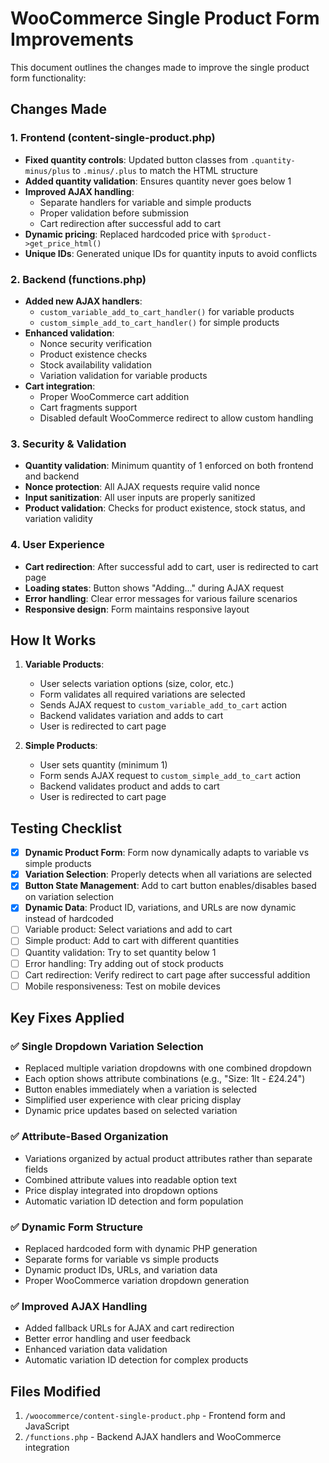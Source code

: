 # WooCommerce Single Product Form Improvements

This document outlines the changes made to improve the single product form functionality:

## Changes Made

### 1. Frontend (content-single-product.php)
- **Fixed quantity controls**: Updated button classes from `.quantity-minus/plus` to `.minus/.plus` to match the HTML structure
- **Added quantity validation**: Ensures quantity never goes below 1
- **Improved AJAX handling**:
  - Separate handlers for variable and simple products
  - Proper validation before submission
  - Cart redirection after successful add to cart
- **Dynamic pricing**: Replaced hardcoded price with `$product->get_price_html()`
- **Unique IDs**: Generated unique IDs for quantity inputs to avoid conflicts

### 2. Backend (functions.php)
- **Added new AJAX handlers**:
  - `custom_variable_add_to_cart_handler()` for variable products
  - `custom_simple_add_to_cart_handler()` for simple products
- **Enhanced validation**:
  - Nonce security verification
  - Product existence checks
  - Stock availability validation
  - Variation validation for variable products
- **Cart integration**:
  - Proper WooCommerce cart addition
  - Cart fragments support
  - Disabled default WooCommerce redirect to allow custom handling

### 3. Security & Validation
- **Quantity validation**: Minimum quantity of 1 enforced on both frontend and backend
- **Nonce protection**: All AJAX requests require valid nonce
- **Input sanitization**: All user inputs are properly sanitized
- **Product validation**: Checks for product existence, stock status, and variation validity

### 4. User Experience
- **Cart redirection**: After successful add to cart, user is redirected to cart page
- **Loading states**: Button shows "Adding..." during AJAX request
- **Error handling**: Clear error messages for various failure scenarios
- **Responsive design**: Form maintains responsive layout

## How It Works

1. **Variable Products**:
   - User selects variation options (size, color, etc.)
   - Form validates all required variations are selected
   - Sends AJAX request to `custom_variable_add_to_cart` action
   - Backend validates variation and adds to cart
   - User is redirected to cart page

2. **Simple Products**:
   - User sets quantity (minimum 1)
   - Form sends AJAX request to `custom_simple_add_to_cart` action
   - Backend validates product and adds to cart
   - User is redirected to cart page

## Testing Checklist

- [x] **Dynamic Product Form**: Form now dynamically adapts to variable vs simple products
- [x] **Variation Selection**: Properly detects when all variations are selected
- [x] **Button State Management**: Add to cart button enables/disables based on variation selection
- [x] **Dynamic Data**: Product ID, variations, and URLs are now dynamic instead of hardcoded
- [ ] Variable product: Select variations and add to cart
- [ ] Simple product: Add to cart with different quantities
- [ ] Quantity validation: Try to set quantity below 1
- [ ] Error handling: Try adding out of stock products
- [ ] Cart redirection: Verify redirect to cart page after successful addition
- [ ] Mobile responsiveness: Test on mobile devices

## Key Fixes Applied

### ✅ **Single Dropdown Variation Selection**
- Replaced multiple variation dropdowns with one combined dropdown
- Each option shows attribute combinations (e.g., "Size: 1lt - £24.24")
- Button enables immediately when a variation is selected
- Simplified user experience with clear pricing display
- Dynamic price updates based on selected variation

### ✅ **Attribute-Based Organization**
- Variations organized by actual product attributes rather than separate fields
- Combined attribute values into readable option text
- Price display integrated into dropdown options
- Automatic variation ID detection and form population

### ✅ **Dynamic Form Structure**
- Replaced hardcoded form with dynamic PHP generation
- Separate forms for variable vs simple products
- Dynamic product IDs, URLs, and variation data
- Proper WooCommerce variation dropdown generation

### ✅ **Improved AJAX Handling**
- Added fallback URLs for AJAX and cart redirection
- Better error handling and user feedback
- Enhanced variation data validation
- Automatic variation ID detection for complex products

## Files Modified

1. `/woocommerce/content-single-product.php` - Frontend form and JavaScript
2. `/functions.php` - Backend AJAX handlers and WooCommerce integration
